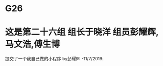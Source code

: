 # G26
这是第二十六组
组长于晓洋
组员彭耀辉,马文浩,傅生博
=============================================
提交了一个我自己做的小程序 by彭耀辉 -11/7/2019.
